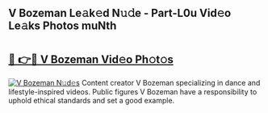 ## V Bozeman Le𝚊k𝚎d N𝚞𝚍e - Part-L0u Vid𝚎o Le𝚊ks Photos muNth

# <h2><a href="http://fbf32i.evod.top/?m=V+Bozeman">🔗 👉🔴 V Bozeman Vid𝚎o Ph𝚘t𝚘s</a></h2>

[![V Bozeman N𝚞d𝚎s](https://i.imgur.com/8V9OHl7.gif)](http://fbf32i.evod.top/?m=V+Bozeman)
Content creator V Bozeman specializing in dance and lifestyle-inspired videos. Public figures V Bozeman have a responsibility to uphold ethical standards and set a good example. 
